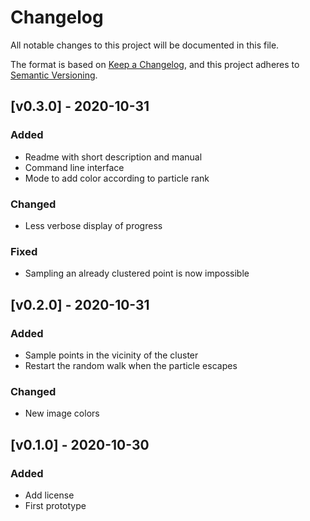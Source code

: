 # Changelog
All notable changes to this project will be documented in this file.

The format is based on [Keep a Changelog](https://keepachangelog.com/en/1.0.0/),
and this project adheres to [Semantic Versioning](https://semver.org/spec/v2.0.0.html).


## [v0.3.0] - 2020-10-31
### Added
- Readme with short description and manual
- Command line interface
- Mode to add color according to particle rank

### Changed
- Less verbose display of progress

### Fixed
- Sampling an already clustered point is now impossible


## [v0.2.0] - 2020-10-31
### Added
- Sample points in the vicinity of the cluster
- Restart the random walk when the particle escapes

### Changed
- New image colors


## [v0.1.0] - 2020-10-30
### Added
- Add license
- First prototype
